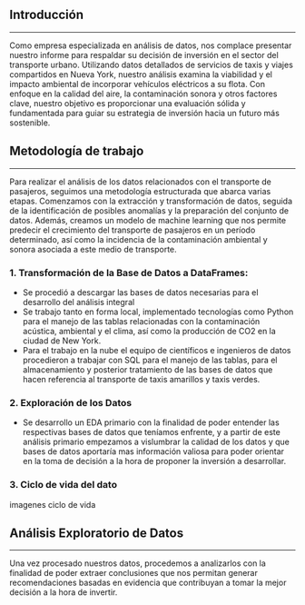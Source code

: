 ## Introducción
---

Como empresa especializada en análisis de datos, nos complace presentar nuestro informe para respaldar su decisión de inversión en el sector del transporte urbano. Utilizando datos detallados de servicios de taxis y viajes compartidos en Nueva York, nuestro análisis examina la viabilidad y el impacto ambiental de incorporar vehículos eléctricos a su flota. Con enfoque en la calidad del aire, la contaminación sonora y otros factores clave, nuestro objetivo es proporcionar una evaluación sólida y fundamentada para guiar su estrategia de inversión hacia un futuro más sostenible. 
 

## Metodología de trabajo
---

Para realizar el análisis de los datos relacionados con el transporte de pasajeros, seguimos una metodología estructurada que abarca varias etapas. Comenzamos con la extracción y transformación de datos, seguida de la identificación de posibles anomalías y la preparación del conjunto de datos. Además, creamos un modelo de machine learning que nos permite predecir el crecimiento del transporte de pasajeros en un período determinado, así como la incidencia de la contaminación ambiental y sonora asociada a este medio de transporte. 

### 1. Transformación de la Base de Datos a DataFrames:
- Se procedió a descargar las bases de datos necesarias para el desarrollo del análisis integral
- Se trabajo tanto en forma local, implementado tecnologías como Python para el manejo de las tablas relacionadas con la contaminación acústica, ambiental y el clima, así como la producción de CO2 en la ciudad de New York.
- Para el trabajo en la nube el equipo de científicos e ingenieros de datos procedieron a trabajar con  SQL para el manejo de las tablas, para el almacenamiento y posterior tratamiento de las bases de datos que hacen referencia al transporte de taxis amarillos y taxis verdes.

### 2. Exploración de los Datos
- Se desarrollo un EDA primario con la finalidad de poder entender las respectivas bases de datos que teníamos enfrente, y a partir de este análisis primario empezamos a vislumbrar la calidad de los datos y que bases de datos aportaría mas información valiosa para poder orientar en la toma de decisión a la hora de proponer la inversión a desarrollar.

### 3. Ciclo de vida del dato

imagenes ciclo de vida

## Análisis Exploratorio de Datos
---

Una vez procesado nuestros datos, procedemos a analizarlos con la finalidad de poder extraer conclusiones que nos permitan generar recomendaciones basadas en evidencia que contribuyan a tomar la mejor decisión a la hora de invertir.


